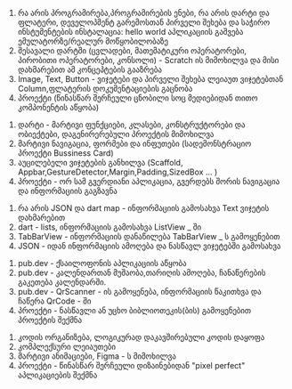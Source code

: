
<ol>
    <li>რა არის პროგრამირება,პროგრამირების ენები, რა არის დარტი და ფლატერი, დეველოპმენტ გარემოსთან პირველი შეხება და საჭირო ინსტუმენტების ინსტალაცია: hello world აპლიკაციის გაშვება ემულატორზე/რეალურ მოწყობილობაზე</li>
    <li>შესავალი დარტში (ცვლადები, მათემატიკური ოპერატორები, პირობითი ოპერატორები, კონსოლი) - Scratch ის მიმოხილვა და მისი დახმარებით ამ კონცეპტების გააზრება</li>
    <li>Image, Text, Button - ვიჯეტები და პირველი შეხება ლეიაუთ ვიჯეტებთან Column,ფლატერის დოკუმენტაციების გაცნობა</li>
    <li>პროექტი (წინასწარ შერჩეული ცნობილი სოც მედიებიდან თითო კომპონენტის აწყობა)</li>
</ol>

<ol>
    <li>დარტი - მარტივი ფუნქციები, კლასები, კონსტრუქტორები და ობიექტები, დაგენირერებული პროექტის მიმოხილვა</li>
    <li>მარტივი ნავიგაცია, ფორმები და ინფუთები (სადემონსტრაციო პროექტი Bussiness Card)</li>
    <li>აუცილებელი ვიჯეტების განხილვა (Scaffold, Appbar,GestureDetector,Margin,Padding,SizedBox ... )</li>
    <li>პროექტი - ორ სამ გვერდიანი აპლიკაცია, გვერდებს შორის ნავიგაცია და ინფორმაციის გაგზავნა</li>
</ol>

<ol>
    <li>რა არის JSON და dart map - ინფორმაციის გამოსახვა Text ვიჯეტის დახმარებით</li>
    <li>dart - lists, ინფორმაციის გამოსახვა ListView _ ში</li>
    <li>TabBarView - ინფორმაციის დანაწილება TabBarView _ ს გამოყენებით</li>
    <li>JSON - იდან ინფორმაციის ამოღება და ნასწავლ ვიჯეტებში გამოსახვა</li>
</ol>

<ol>
    <li>pub.dev - ქსაილოფონის აპლიკაციის აწყობა</li>
    <li>pub.dev - კალენდართან მუშაობა,თარიღის ამოღება, ჩანაწერების გაკეთება კალენდარში. </li>
    <li>pub.dev - QrScanner - ის გამოყენება, ინფორმაციის წაკითხვა და ჩაწერა QrCode - ში</li>
    <li>პროექტი - ნასწავლი ან უცხო ბიბლიოთეკის(ბის) გამოყენებით პროექტის შექმნა</li>
</ol>

<ol>
    <li>კოდის ორგანიზება, ლოგიკურად დაკავშირებული კოდის დაყოფა</li>
    <li>კომპლექსური ლეიაუთები</li>
    <li>მარტივი ანიმაციები, Figma - ს მიმოხილვა</li>
    <li>პროექტი - წინასწარ შერჩეული დიზაინებიდან "pixel perfect" აპლიკაციების შექმნა</li>
</ol>
